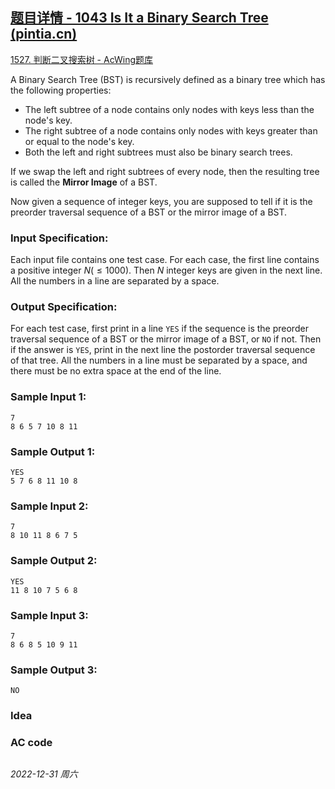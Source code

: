 ## [题目详情 - 1043 Is It a Binary Search Tree (pintia.cn)](https://pintia.cn/problem-sets/994805342720868352/exam/problems/994805440976633856)

[1527. 判断二叉搜索树 - AcWing题库](https://www.acwing.com/problem/content/1529/)

A Binary Search Tree (BST) is recursively defined as a binary tree which has the following properties:

- The left subtree of a node contains only nodes with keys less than the node's key.
- The right subtree of a node contains only nodes with keys greater than or equal to the node's key.
- Both the left and right subtrees must also be binary search trees.

If we swap the left and right subtrees of every node, then the resulting tree is called the **Mirror Image** of a BST.

Now given a sequence of integer keys, you are supposed to tell if it is the preorder traversal sequence of a BST or the mirror image of a BST.

### Input Specification:

Each input file contains one test case. For each case, the first line contains a positive integer $N ( \leq 1000)$. Then $N$ integer keys are given in the next line. All the numbers in a line are separated by a space.

### Output Specification:

For each test case, first print in a line `YES` if the sequence is the preorder traversal sequence of a BST or the mirror image of a BST, or `NO` if not. Then if the answer is `YES`, print in the next line the postorder traversal sequence of that tree. All the numbers in a line must be separated by a space, and there must be no extra space at the end of the line.

### Sample Input 1:

```in
7
8 6 5 7 10 8 11
```

### Sample Output 1:

```out
YES
5 7 6 8 11 10 8
```

### Sample Input 2:

```in
7
8 10 11 8 6 7 5
```

### Sample Output 2:

```out
YES
11 8 10 7 5 6 8
```

### Sample Input 3:

```in
7
8 6 8 5 10 9 11
```

### Sample Output 3:

```out
NO
```

### Idea



### AC code

```cpp
```


*2022-12-31 周六*